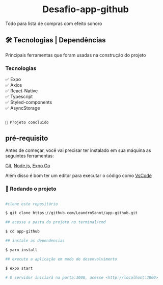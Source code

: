<h1 align='center'>Desafio-app-github</h1>


<p>Todo para lista de compras com efeito sonoro </p>

## 🛠 Tecnologias | Dependências

<p>Principais ferramentas que foram usadas na construção do projeto</p>

<h3>Tecnologias</h3>

✅ Expo <br>
✅ Axios <br>
✅ React-Native <br>
✅ Typescript <br>
✅ Styled-components <br>
✅ AsyncStorage <br>

## <h4 align="center"> 
    🚀 Projeto concluido
## pré-requisito

Antes de começar, você vai precisar ter instalado em sua máquina as seguintes ferramentas: 

[Git](https://git-scm.com), [Node.js](https://nodejs.org/en/), [Expo Go](Playstore)

Além disso é bom ter um editor para executar o código como [VsCode](https://code.visualstudio.com/download)

### 🎲 Rodando o projeto

```bash

#clone este repositório

$ git clone https://github.com/LeandroSannt/app-github.git

## acesse a pasta do projeto no terminal/cmd

$ cd app-github

## instale as dependencias 

$ yarn install

## execute a aplicação em modo de desenvolvimento 

$ expo start

# O servidor iniciará na porta:3000, acesse <http://localhost:3000>

```

